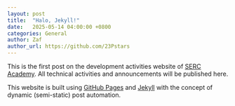 ```yaml
---
layout: post
title:  "Halo, Jekyll!"
date:   2025-05-14 04:00:00 +0800
categories: General
author: Zaf
author_url: https://github.com/23Pstars
---
```


This is the first post on the development activities website of [SERC Academy](http://devs.sercacademy.com.au). All technical activities and announcements will be published here.

This website is built using [GitHub Pages](https://pages.github.com/) and [Jekyll](https://jekyllrb.com/) with the concept of dynamic (semi-static) post automation.
